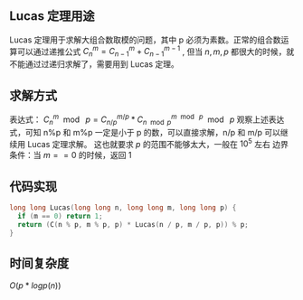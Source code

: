 ## Lucas 定理用途

Lucas 定理用于求解大组合数取模的问题，其中 p 必须为素数。正常的组合数运算可以通过递推公式 $C_{n}^{m} = C_{n-1}^{m} + C_{n-1}^{m-1}$ , 但当 $n,m,p$ 都很大的时候，就不能通过过递归求解了，需要用到 Lucas 定理。

## 求解方式

表达式： $C_{n}^{m}\mod\ p = C_{n/p}^{m/p} * C_{n\mod p}^{m\mod\ p}\mod\ p$ 观察上述表达式，可知 n%p 和 m%p 一定是小于 p 的数，可以直接求解，n/p 和 m/p 可以继续用 Lucas 定理求解。
这也就要求 $p$ 的范围不能够太大，一般在 $10^5$ 左右
边界条件：当 $m==0$ 的时候，返回 1

## 代码实现

```cpp
long long Lucas(long long n, long long m, long long p) {
  if (m == 0) return 1;
  return (C(n % p, m % p, p) * Lucas(n / p, m / p, p)) % p;
}
```

## 时间复杂度

 $O(p*logp(n))$ 
